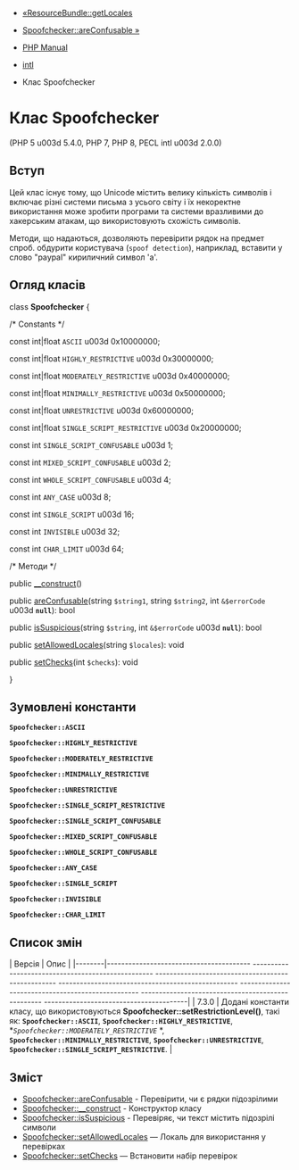 - [«ResourceBundle::getLocales](resourcebundle.locales.md)
- [Spoofchecker::areConfusable »](spoofchecker.areconfusable.md)

- [PHP Manual](index.md)
- [intl](book.intl.md)
- Клас Spoofchecker

# Клас Spoofchecker

(PHP 5 u003d 5.4.0, PHP 7, PHP 8, PECL intl u003d 2.0.0)

## Вступ

Цей клас існує тому, що Unicode містить велику кількість
символів і включає різні системи письма з усього світу і їх
некоректне використання може зробити програми та системи вразливими до
хакерським атакам, що використовують схожість символів.

Методи, що надаються, дозволяють перевірити рядок на предмет спроб.
обдурити користувача (`spoof detection`), наприклад, вставити у слово
"pаypаl" кириличний символ 'а'.

## Огляд класів

class **Spoofchecker** {

/\* Constants \*/

const int\|float `ASCII` u003d 0x10000000;

const int\|float `HIGHLY_RESTRICTIVE` u003d 0x30000000;

const int\|float `MODERATELY_RESTRICTIVE` u003d 0x40000000;

const int\|float `MINIMALLY_RESTRICTIVE` u003d 0x50000000;

const int\|float `UNRESTRICTIVE` u003d 0x60000000;

const int\|float `SINGLE_SCRIPT_RESTRICTIVE` u003d 0x20000000;

const int `SINGLE_SCRIPT_CONFUSABLE` u003d 1;

const int `MIXED_SCRIPT_CONFUSABLE` u003d 2;

const int `WHOLE_SCRIPT_CONFUSABLE` u003d 4;

const int `ANY_CASE` u003d 8;

const int `SINGLE_SCRIPT` u003d 16;

const int `INVISIBLE` u003d 32;

const int `CHAR_LIMIT` u003d 64;

/\* Методи \*/

public [\_\_construct](spoofchecker.construct.md)()

public [areConfusable](spoofchecker.areconfusable.md)(string
`$string1`, string `$string2`, int `&$errorCode` u003d **`null`**): bool

public [isSuspicious](spoofchecker.issuspicious.md)(string `$string`,
int `&$errorCode` u003d **`null`**): bool

public [setAllowedLocales](spoofchecker.setallowedlocales.md)(string
`$locales`): void

public [setChecks](spoofchecker.setchecks.md)(int `$checks`): void

}

## Зумовлені константи

**`Spoofchecker::ASCII`**

**`Spoofchecker::HIGHLY_RESTRICTIVE`**

**`Spoofchecker::MODERATELY_RESTRICTIVE`**

**`Spoofchecker::MINIMALLY_RESTRICTIVE`**

**`Spoofchecker::UNRESTRICTIVE`**

**`Spoofchecker::SINGLE_SCRIPT_RESTRICTIVE`**

**`Spoofchecker::SINGLE_SCRIPT_CONFUSABLE`**

**`Spoofchecker::MIXED_SCRIPT_CONFUSABLE`**

**`Spoofchecker::WHOLE_SCRIPT_CONFUSABLE`**

**`Spoofchecker::ANY_CASE`**

**`Spoofchecker::SINGLE_SCRIPT`**

**`Spoofchecker::INVISIBLE`**

**`Spoofchecker::CHAR_LIMIT`**

## Список змін

| Версія | Опис |
|--------|---------------------------------------- -------------------------------------------------- -------------------------------------------------- -------------------------------------------------- -------------------------------------------------- -------------------------------------------------- ----------------------------------------|
| 7.3.0 | Додані константи класу, що використовуються **Spoofchecker::setRestrictionLevel()**, такі як: **`Spoofchecker::ASCII`**, **`Spoofchecker::HIGHLY_RESTRICTIVE`**, **`Spoofchecker::MODERATELY_RESTRICTIVE`* *, **`Spoofchecker::MINIMALLY_RESTRICTIVE`**, **`Spoofchecker::UNRESTRICTIVE`**, **`Spoofchecker::SINGLE_SCRIPT_RESTRICTIVE`**. |

## Зміст

- [Spoofchecker::areConfusable](spoofchecker.areconfusable.md) -
Перевірити, чи є рядки підозрілими
- [Spoofchecker::\_\_construct](spoofchecker.construct.md) -
Конструктор класу
- [Spoofchecker::isSuspicious](spoofchecker.issuspicious.md) -
Перевіряє, чи текст містить підозрілі символи
- [Spoofchecker::setAllowedLocales](spoofchecker.setallowedlocales.md)
— Локаль для використання у перевірках
- [Spoofchecker::setChecks](spoofchecker.setchecks.md) — Встановити
набір перевірок
